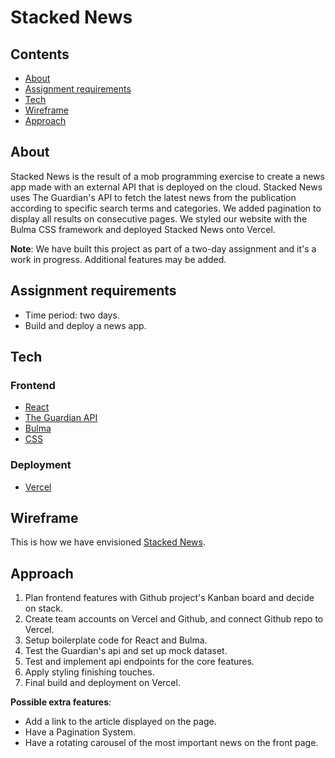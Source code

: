 # Stacked News 

## Contents

 - [About](https://github.com/SteveMobs-Salt/stacked-news#about)
 - [Assignment requirements](https://github.com/SteveMobs-Salt/stacked-news#assignment-requirements)
 - [Tech](https://github.com/SteveMobs-Salt/stacked-news#tech)
 - [Wireframe](https://github.com/SteveMobs-Salt/stacked-news#wireframe)
 - [Approach](https://github.com/SteveMobs-Salt/stacked-news#approach)
 
 ## About

Stacked News is the result of a mob programming exercise to create a news app made with an external API that is deployed on the cloud.
Stacked News uses The Guardian's API to fetch the latest news from the publication according to specific search terms and categories. We added pagination to display all results on consecutive pages. We styled our website with the Bulma CSS framework and deployed Stacked News onto Vercel.

__Note__: We have built this project as part of a two-day assignment and it's a work in progress.
Additional features may be added.

## Assignment requirements

- Time period: two days. 
- Build and deploy a news app.

## Tech

### Frontend

- [React](https://reactjs.org/)
- [The Guardian API](https://open-platform.theguardian.com/documentation/)
- [Bulma](https://bulma.io/)
- [CSS](https://developer.mozilla.org/en-US/docs/Web/CSS)

### Deployment

- [Vercel](https://vercel.com/)

## Wireframe
This is how we have envisioned [Stacked News](https://github.com/SteveMobs-Salt/stacked-news/blob/master/wireframe%20main%20page.png).

## Approach
1. Plan frontend features with Github project's Kanban board and decide on stack.
2. Create team accounts on Vercel and Github, and connect Github repo to Vercel.
3. Setup boilerplate code for React and Bulma. 
4. Test the Guardian's api and set up mock dataset.
5. Test and implement api endpoints for the core features.
6. Apply styling finishing touches.
7. Final build and deployment on Vercel.

__Possible extra features__: 
- Add a link to the article displayed on the page. 
- Have a Pagination System.
- Have a rotating carousel of the most important news on the front page.
